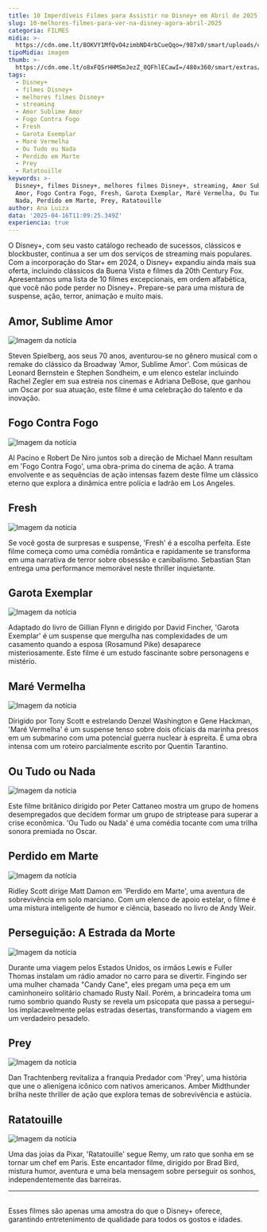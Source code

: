 ```yaml
---
title: 10 Imperdíveis Filmes para Assistir no Disney+ em Abril de 2025
slug: 10-melhores-filmes-para-ver-na-disney-agora-abril-2025
categoria: FILMES
midia: >-
  https://cdn.ome.lt/8OKVY1MfQvO4zimbND4rbCueQqo=/987x0/smart/uploads/conteudo/fotos/melhores-filmes-disney-plus_aO6dFvN.png
tipoMidia: imagem
thumb: >-
  https://cdn.ome.lt/o8xFQSrHHMSmJezZ_0QFhlECawI=/480x360/smart/extras/conteudos/melhores-filmes-disney-plus_kkFN6iK.png
tags:
  - Disney+
  - filmes Disney+
  - melhores filmes Disney+
  - streaming
  - Amor Sublime Amor
  - Fogo Contra Fogo
  - Fresh
  - Garota Exemplar
  - Maré Vermelha
  - Ou Tudo ou Nada
  - Perdido em Marte
  - Prey
  - Ratatouille
keywords: >-
  Disney+, filmes Disney+, melhores filmes Disney+, streaming, Amor Sublime
  Amor, Fogo Contra Fogo, Fresh, Garota Exemplar, Maré Vermelha, Ou Tudo ou
  Nada, Perdido em Marte, Prey, Ratatouille
author: Ana Luiza
data: '2025-04-16T11:09:25.349Z'
experiencia: true
---
```


O Disney+, com seu vasto catálogo recheado de sucessos, clássicos e blockbuster, continua a ser um dos serviços de streaming mais populares. Com a incorporação do Star+ em 2024, o Disney+ expandiu ainda mais sua oferta, incluindo clássicos da Buena Vista e filmes da 20th Century Fox. Apresentamos uma lista de 10 filmes excepcionais, em ordem alfabética, que você não pode perder no Disney+. Prepare-se para uma mistura de suspense, ação, terror, animação e muito mais.

## Amor, Sublime Amor

![Imagem da notícia](https://cdn.ome.lt/6q00Vxzv90-F4Apx1PDmGxw_gyE=/fit-in/837x500/smart/uploads/conteudo/fotos/amor-sublime-amor_h84dSRe.jpg)

Steven Spielberg, aos seus 70 anos, aventurou-se no gênero musical com o remake do clássico da Broadway 'Amor, Sublime Amor'. Com músicas de Leonard Bernstein e Stephen Sondheim, e um elenco estelar incluindo Rachel Zegler em sua estreia nos cinemas e Adriana DeBose, que ganhou um Oscar por sua atuação, este filme é uma celebração do talento e da inovação.

## Fogo Contra Fogo

![Imagem da notícia](https://cdn.ome.lt/Zqnh59iDoucDfkKTRRpvzb8P8O0=/fit-in/837x500/smart/uploads/conteudo/fotos/fogo-contra-fogo_z84hAyK.jpeg)

Al Pacino e Robert De Niro juntos sob a direção de Michael Mann resultam em 'Fogo Contra Fogo', uma obra-prima do cinema de ação. A trama envolvente e as sequências de ação intensas fazem deste filme um clássico eterno que explora a dinâmica entre polícia e ladrão em Los Angeles.

## Fresh

![Imagem da notícia](https://cdn.ome.lt/BiRaPyNWBQdErMezU4o_JMCYo6c=/fit-in/837x500/smart/uploads/conteudo/fotos/fresh_6Jc9P4n.jpg)

Se você gosta de surpresas e suspense, 'Fresh' é a escolha perfeita. Este filme começa como uma comédia romântica e rapidamente se transforma em uma narrativa de terror sobre obsessão e canibalismo. Sebastian Stan entrega uma performance memorável neste thriller inquietante.

## Garota Exemplar

![Imagem da notícia](https://cdn.ome.lt/LtShKJypWzLDqP93gBbc_XEbsaM=/fit-in/837x500/smart/uploads/conteudo/fotos/garota-exemplar_9iIod8k.webp)

Adaptado do livro de Gillian Flynn e dirigido por David Fincher, 'Garota Exemplar' é um suspense que mergulha nas complexidades de um casamento quando a esposa (Rosamund Pike) desaparece misteriosamente. Este filme é um estudo fascinante sobre personagens e mistério.

## Maré Vermelha

![Imagem da notícia](https://cdn.ome.lt/dWtO5Gx2FsI_vNZmyenTPHwVTIA=/fit-in/837x500/smart/uploads/conteudo/fotos/mare-vermelha_d05aCN2.jpg)

Dirigido por Tony Scott e estrelando Denzel Washington e Gene Hackman, 'Maré Vermelha' é um suspense tenso sobre dois oficiais da marinha presos em um submarino com uma potencial guerra nuclear à espreita. É uma obra intensa com um roteiro parcialmente escrito por Quentin Tarantino.

## Ou Tudo ou Nada

![Imagem da notícia](https://cdn.ome.lt/hQCQy-wTEtvkHpkFJCOxhPQ9P6M=/fit-in/837x500/smart/uploads/conteudo/fotos/ou-tudo-ou-nada_YOokZZY.jpg)

Este filme britânico dirigido por Peter Cattaneo mostra um grupo de homens desempregados que decidem formar um grupo de striptease para superar a crise econômica. 'Ou Tudo ou Nada' é uma comédia tocante com uma trilha sonora premiada no Oscar.

## Perdido em Marte

![Imagem da notícia](https://cdn.ome.lt/pZ5lfIWESC7fLN3LobxhZ7nHuTY=/fit-in/837x500/smart/uploads/conteudo/fotos/perdido-em-marte_NNe5PE6.webp)

Ridley Scott dirige Matt Damon em 'Perdido em Marte', uma aventura de sobrevivência em solo marciano. Com um elenco de apoio estelar, o filme é uma mistura inteligente de humor e ciência, baseado no livro de Andy Weir.

## Perseguição: A Estrada da Morte 

![Imagem da notícia](https://cdn.ome.lt/W3OTapNMYOJVXnpZkCMUv_-SwTQ=/fit-in/837x500/smart/uploads/conteudo/fotos/perseguicao_8NxV8Dp.jpg)

Durante uma viagem pelos Estados Unidos, os irmãos Lewis e Fuller Thomas instalam um rádio amador no carro para se divertir. Fingindo ser uma mulher chamada "Candy Cane", eles pregam uma peça em um caminhoneiro solitário chamado Rusty Nail. Porém, a brincadeira toma um rumo sombrio quando Rusty se revela um psicopata que passa a persegui-los implacavelmente pelas estradas desertas, transformando a viagem em um verdadeiro pesadelo.

## Prey

![Imagem da notícia](https://cdn.ome.lt/eFviFRNN0WXLhf_Zy96B0yC2QjY=/fit-in/837x500/smart/uploads/conteudo/fotos/predador_xU0cXqs.jpg)

Dan Trachtenberg revitaliza a franquia Predador com 'Prey', uma história que une o alienígena icônico com nativos americanos. Amber Midthunder brilha neste thriller de ação que explora temas de sobrevivência e astúcia.

## Ratatouille

![Imagem da notícia](https://cdn.ome.lt/uLppupaTI1woO1lzslbDcP2K7UY=/fit-in/837x500/smart/uploads/conteudo/fotos/ratatouille_KyY6ZIZ.jpeg)

Uma das joias da Pixar, 'Ratatouille' segue Remy, um rato que sonha em se tornar um chef em Paris. Este encantador filme, dirigido por Brad Bird, mistura humor, aventura e uma bela mensagem sobre perseguir os sonhos, independentemente das barreiras.

---
<br>
Esses filmes são apenas uma amostra do que o Disney+ oferece, garantindo entretenimento de qualidade para todos os gostos e idades.
